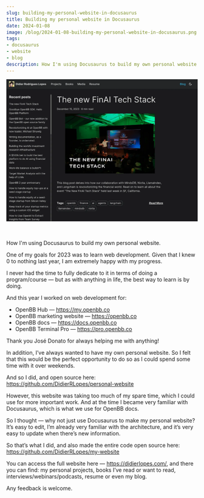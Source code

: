 ```yaml
---
slug: building-my-personal-website-in-docusaurus
title: Building my personal website in Docusaurus
date: 2024-01-08
image: /blog/2024-01-08-building-my-personal-website-in-docusaurus.png
tags:
- docusaurus
- website
- blog
description: How I'm using Docusaurus to build my own personal website.
---
```




<p align="center">
    <img width="600" src="/blog/2024-01-08-building-my-personal-website-in-docusaurus.png"/>
</p>

<br />

How I'm using Docusaurus to build my own personal website.

<!-- truncate -->

<div style={{borderTop: '1px solid #0088CC', margin: '1.5em 0'}} />

One of my goals for 2023 was to learn web development. Given that I knew 0 to nothing last year, I am extremely happy with my progress.

I never had the time to fully dedicate to it in terms of doing a program/course — but as with anything in life, the best way to learn is by doing.

And this year I worked on web development for:

* OpenBB Hub — https://my.openbb.co
* OpenBB marketing website — https://openbb.co
* OpenBB docs — https://docs.openbb.co
* OpenBB Terminal Pro — https://pro.openbb.co

Thank you José Donato for always helping me with anything!

In addition, I’ve always wanted to have my own personal website. So I felt that this would be the perfect opportunity to do so as I could spend some time with it over weekends.

And so I did, and open source here: https://github.com/DidierRLopes/personal-website

However, this website was taking too much of my spare time, which I could use for more important work. And at the time I became very familiar with Docusaurus, which is what we use for OpenBB docs.

So I thought — why not just use Docusaurus to make my personal website? It’s easy to edit, I’m already very familiar with the architecture, and it’s very easy to update when there’s new information.

So that’s what I did, and also made the entire code open source here: https://github.com/DidierRLopes/my-website

You can access the full website here — https://didierlopes.com/, and there you can find: my personal projects, books I’ve read or want to read, interviews/webinars/podcasts, resume or even my blog.

Any feedback is welcome.